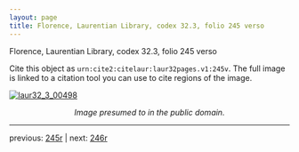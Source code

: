 ```yaml
---
layout: page
title: Florence, Laurentian Library, codex 32.3, folio 245 verso
---
```


Florence, Laurentian Library, codex 32.3, folio 245 verso

Cite this object as `urn:cite2:citelaur:laur32pages.v1:245v`.  The full image is linked to a citation tool you can use to cite regions of the image.

[![laur32_3_00498](http://www.homermultitext.org/iipsrv?IIIF=/project/homer/pyramidal/deepzoom/citelaur/laur32imgs/v1/laur32_3_00498.tif/full/800,/0/default.jpg)](http://www.homermultitext.org/ict2/?urn=urn:cite2:citelaur:laur32imgs.v1:laur32_3_00498) 

<p style="text-align: center; font-style: italic;">Image presumed to in the public domain.</p>

---

previous: [245r](../245r/) | next: [246r](../246r/)